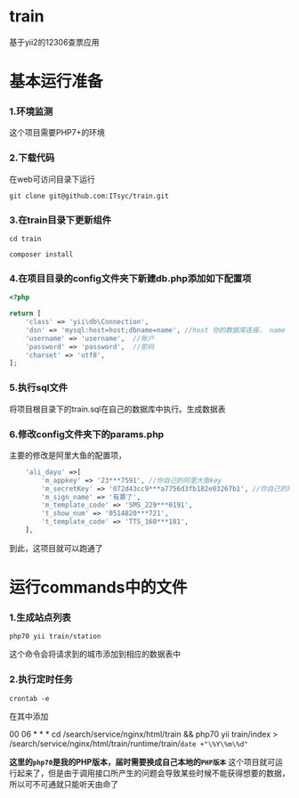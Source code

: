 # train
基于yii2的12306查票应用
# 基本运行准备
### 1.环境监测
这个项目需要PHP7+的环境
### 2.下载代码
在web可访问目录下运行
```shell
git clone git@github.com:ITsyc/train.git
```
### 3.在train目录下更新组件
```shell
cd train
```
```shell
composer install
```
### 4.在项目目录的config文件夹下新建db.php添加如下配置项
```php
<?php

return [
	'class' => 'yii\db\Connection',
	'dsn' => 'mysql:host=host;dbname=name', //host 你的数据库连接， name 你的数据库名，
	'username' => 'username',  //账户
	'password' => 'password',  //密码
	'charset' => 'utf8',
];

```
### 5.执行sql文件
将项目根目录下的train.sql在自己的数据库中执行。生成数据表
### 6.修改config文件夹下的params.php
主要的修改是阿里大鱼的配置项，
```php
	'ali_dayu' =>[
		'm_appkey' => '23***7591', //你自己的阿里大鱼key
		'm_secretKey' => '072d43cc9***a7756d3fb182e03267b1', //你自己的阿里大鱼key
		'm_sign_name' => '有票了',
		'm_template_code' => 'SMS_229***0191',
		't_show_num' => '0514820***721',
		't_template_code' => 'TTS_160***181',
	],
```
到此，这项目就可以跑通了
# 运行commands中的文件
### 1.生成站点列表
```shell
php70 yii train/station
```
这个命令会将请求到的城市添加到相应的数据表中
### 2.执行定时任务
```shell
crontab -e
```
在其中添加

00 06 * * * cd /search/service/nginx/html/train && php70 yii train/index > /search/service/nginx/html/train/runtime/train/`date +"\%Y\%m\%d"`

**这里的`php70`是我的PHP版本，届时需要换成自己本地的`PHP版本`**
这个项目就可运行起来了，但是由于调用接口所产生的问题会导致某些时候不能获得想要的数据，所以可不可通就只能听天由命了